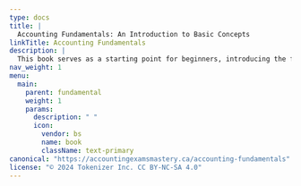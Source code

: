 ```yaml
---
type: docs
title: |
  Accounting Fundamentals: An Introduction to Basic Concepts
linkTitle: Accounting Fundamentals
description: |
  This book serves as a starting point for beginners, introducing the fundamental concepts of accounting. It covers the accounting equation, double-entry bookkeeping, financial statements, and the basics of accounting cycles. Simple language and practical examples make complex ideas accessible to newcomers.
nav_weight: 1
menu:
  main:
    parent: fundamental
    weight: 1
    params:
      description: " "
      icon:
        vendor: bs
        name: book
        className: text-primary
canonical: "https://accountingexamsmastery.ca/accounting-fundamentals"
license: "© 2024 Tokenizer Inc. CC BY-NC-SA 4.0"
---
```

